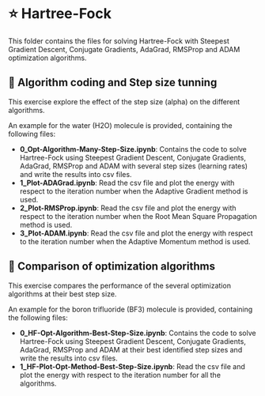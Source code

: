 # ⭐ Hartree-Fock

This folder contains the files for solving Hartree-Fock with Steepest Gradient Descent, Conjugate Gradients, AdaGrad, RMSProp and ADAM optimization algorithms.

## 🏃 Algorithm coding and Step size tunning

This exercise explore the effect of the step size (alpha) on the different algorithms.

An example for the water (H2O) molecule is provided, containing the following files:
- **0_Opt-Algorithm-Many-Step-Size.ipynb**: Contains the code to solve Hartree-Fock using Steepest Gradient Descent, Conjugate Gradients, AdaGrad, RMSProp and ADAM with several step sizes (learning rates) and write the results into csv files.
- **1_Plot-ADAGrad.ipynb**: Read the csv file and plot the energy with respect to the iteration number when the Adaptive Gradient method is used.
- **2_Plot-RMSProp.ipynb**: Read the csv file and plot the energy with respect to the iteration number when the Root Mean Square Propagation method is used.
- **3_Plot-ADAM.ipynb**: Read the csv file and plot the energy with respect to the iteration number when the Adaptive Momentum method is used.

## 🚗 Comparison of optimization algorithms

This exercise compares the performance of the several optimization algorithms at their best step size.

An example for the boron trifluoride (BF3) molecule is provided, containing the following files:
- **0_HF-Opt-Algorithm-Best-Step-Size.ipynb**: Contains the code to solve Hartree-Fock using Steepest Gradient Descent, Conjugate Gradients, AdaGrad, RMSProp and ADAM at their best identified step sizes and write the results into csv files.
- **1_HF-Plot-Opt-Method-Best-Step-Size.ipynb**: Read the csv file and plot the energy with respect to the iteration number for all the algorithms.
